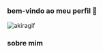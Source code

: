 ### bem-vindo ao meu perfil 🥀

![akiragif](https://user-images.githubusercontent.com/130713451/232111627-fe321d1c-3a0b-416a-bd2c-9f11e611e316.gif)

### sobre mim

